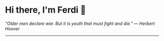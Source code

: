<h1>Hi there, I'm Ferdi 👋</h1>

<p><em>
  "Older men declare war. But it is youth that must fight and die." — Herbert Hoover
</em></p>

---
